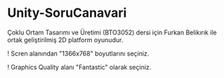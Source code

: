# Unity-SoruCanavari
Çoklu Ortam Tasarımı ve Üretimi (BTO3052) dersi için Furkan Belikırık ile ortak geliştirilmiş 2D platform oyunudur.

! Scren alanından "1366x768" boyutlarını seçiniz.

! Graphics Quality alanı "Fantastic" olarak seçiniz.
